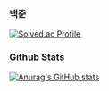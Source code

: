 <!--![header](https://capsule-render.vercel.app/api?type=waving&color=timeAuto&height=200&section=header&fontSize=50&text=Live%20Positive)-->



### 백준
[![Solved.ac
Profile](http://mazassumnida.wtf/api/v2/generate_badge?boj=firesub1005)](https://solved.ac/dustjq1004)  

### Github Stats
[![Anurag's GitHub stats](https://github-readme-stats.vercel.app/api?username=dustjq1004)](https://github.com/dustjq1004/github-readme-stats)

